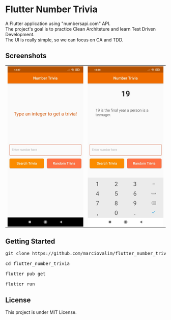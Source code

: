 # Flutter Number Trivia

A Flutter application using "numbersapi.com" API. <br>
The project's goal is to practice Clean Architeture and learn Test Driven Development. <br>
The UI is really simple, so we can focus on CA and TDD. <br>

## Screenshots

<table>
  <tr>
    <td> <img align="left" src="screenshots/home.jpeg" width="425"/> </td>
    <td> <img align="right" src="screenshots/trivia.jpeg" width="425"/> </td>
  </tr>
</table>

## Getting Started

<pre>
git clone https://github.com/marciovalim/flutter_number_trivia.git

cd flutter_number_trivia

flutter pub get

flutter run
</pre>

## License

This project is under MIT License.
